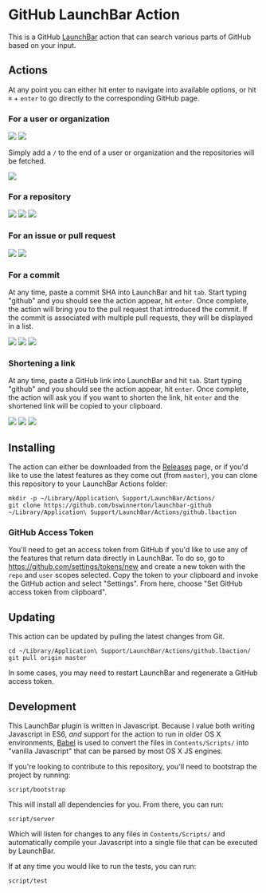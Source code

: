 # GitHub LaunchBar Action

This is a GitHub [LaunchBar](https://www.obdev.at/products/launchbar) action
that can search various parts of GitHub based on your input.

## Actions

At any point you can either hit enter to navigate into available options, or
hit `⌘` + `enter` to go directly to the corresponding GitHub page.

### For a user or organization

![](screenshots/default.png)
![](screenshots/user.png)

Simply add a `/` to the end of a user or organization and the repositories will
be fetched.

![](screenshots/user-repos-expanded.png)

### For a repository

![](screenshots/default.png)
![](screenshots/repo.png)
![](screenshots/repo-expanded.png)

### For an issue or pull request

![](screenshots/default.png)
![](screenshots/issue.png)

### For a commit

At any time, paste a commit SHA into LaunchBar and hit `tab`. Start typing
"github" and you should see the action appear, hit `enter`. Once complete, the
action will bring you to the pull request that introduced the commit. If the
commit is associated with multiple pull requests, they will be displayed in a
list.

![](screenshots/commit.png)
![](screenshots/commit-expanded.png)
![](screenshots/commit-pr-list.png)

### Shortening a link

At any time, paste a GitHub link into LaunchBar and hit `tab`. Start typing
"github" and you should see the action appear, hit `enter`. Once complete, the
action will ask you if you want to shorten the link, hit `enter` and the
shortened link will be copied to your clipboard.

![](screenshots/shorten-link.png)
![](screenshots/shorten-link-expanded.png)
![](screenshots/shorten-link-final.png)

## Installing

The action can either be downloaded from the [Releases](https://git.io/vyose)
page, or if you'd like to use the latest features as they come out (from
`master`), you can clone this repository to your LaunchBar Actions folder:

```
mkdir -p ~/Library/Application\ Support/LaunchBar/Actions/
git clone https://github.com/bswinnerton/launchbar-github ~/Library/Application\ Support/LaunchBar/Actions/github.lbaction
```

### GitHub Access Token

You'll need to get an access token from GitHub if you'd like to use any of the
features that return data directly in LaunchBar. To do so, go to
https://github.com/settings/tokens/new and create a new token with the `repo`
and `user` scopes selected. Copy the token to your clipboard and invoke the
GitHub action and select "Settings". From here, choose "Set GitHub access token
from clipboard".

## Updating

This action can be updated by pulling the latest changes from Git.

```
cd ~/Library/Application\ Support/LaunchBar/Actions/github.lbaction/
git pull origin master
```

In some cases, you may need to restart LaunchBar and regenerate a GitHub access
token.

## Development

This LaunchBar plugin is written in Javascript. Because I value both writing
Javascript in ES6, _and_ support for the action to run in older OS X
environments, [Babel](https://babeljs.io/) is used to convert the files in
`Contents/Scripts/` into "vanilla Javascript" that can be parsed by most OS X
JS engines.

If you're looking to contribute to this repository, you'll need to bootstrap
the project by running:

```
script/bootstrap
```

This will install all dependencies for you. From there, you can run:

```
script/server
```

Which will listen for changes to any files in `Contents/Scripts/` and
automatically compile your Javascript into a single file that can be executed by
LaunchBar.

If at any time you would like to run the tests, you can run:

```
script/test
```
